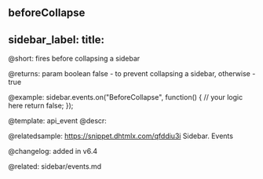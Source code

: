 beforeCollapse
---
sidebar_label: 
title: 
---          

@short: fires before collapsing a sidebar


@returns:
param   boolean         false - to prevent collapsing a sidebar, otherwise - true

@example:
sidebar.events.on("BeforeCollapse", function() {
    // your logic here
    return false;
});

@template: api_event
@descr:

@relatedsample: https://snippet.dhtmlx.com/qfddiu3i	Sidebar. Events

@changelog: added in v6.4

@related: sidebar/events.md